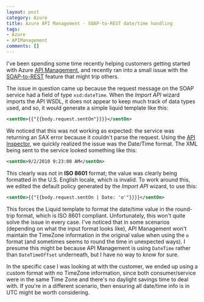 ```yaml
---
layout: post
category: Azure
title: Azure API Management - SOAP-to-REST date/time handling
tags:
- Azure
- APIManagement
comments: []
---
```

I've been spending some time recently helping customers getting started with
Azure [API Management](https://docs.microsoft.com/en-us/azure/api-management/api-management-key-concepts),
and recently ran into a small issue with the [SOAP-to-REST](https://blogs.msdn.microsoft.com/apimanagement/2016/12/14/soap-to-rest/)
feature that might trip others.

The issue in question came up because the request message on the SOAP service had a field of type
`xsd:dateTime`. When the _Import API_ wizard imports the API WSDL, it does not appear to keep much track
of data types used, and so, it would generate a simple liquid template like this:

```xml
<sentOn>{{"{{body.request.sentOn"}}}}</sentOn>
```

We noticed that this was not working as expected: the service was returning an SAX error because it couldn't parse the request.
Using the [API Inspector](https://docs.microsoft.com/en-us/azure/api-management/api-management-howto-api-inspector), we
quickly realized the issue was the Date/Time format. The XML being sent to the service looked something like this:

```xml
<sentOn>9/2/2010 9:23:00 AM</sentOn>
```

This clearly was not in __ISO 8601__ format; the value was clearly being formatted in the U.S. English locale,
which is invalid. To work around this, we edited the default policy generated by the _Import API_ wizard, to
use this:

```xml
<sentOn>{{"{{body.request.sentOn | Date: 'o'"}}}}</sentOn>
```

This forces the Liquid template to format the date/time value in the round-trip format,
which is ISO 8601 compliant. Unfortunately, this won't quite solve the issue in every case. I've
noticed that in some scenarios (depending on what the input format looks like), API Management
won't maintain the TimeZone information in the original value when using the `o` format (and sometimes
seems to round the time in unexpected ways). I presume this might be because API Management
is using `DateTime` rather than `DateTimeOffset` underneath, but I have no way to know for sure.

In the specific case I was looking at with the customer, we ended up using a custom format with
no TimeZone information, since both consumer/service were in the same Time Zone and there's no
daylight savings time to deal with. If you're in a different scenario, then ensuring all
date/time info is in UTC might be worth considering.